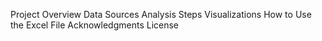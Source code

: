 Project Overview
Data Sources
Analysis Steps
Visualizations
How to Use the Excel File
Acknowledgments
License
